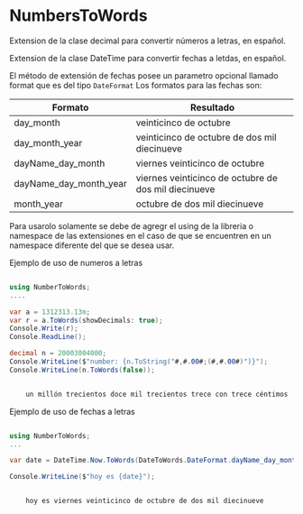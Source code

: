 # NumbersToWords
Extension de la clase decimal para convertir números a letras, en español.

Extension de la clase DateTime para convertir fechas a letdas, en español.

El método de extensión de fechas posee un parametro opcional llamado format que es del tipo ``` DateFormat ```
Los formatos para las fechas son:

|Formato                |Resultado                                              |
|-----------------------|-------------------------------------------------------|
|day_month              | veinticinco de octubre                                |
|day_month_year         | veinticinco de octubre de dos mil diecinueve          |
|dayName_day_month      | viernes veinticinco de octubre                        |
|dayName_day_month_year | viernes veinticinco de octubre de dos mil diecinueve	|
|month_year             | octubre de dos mil diecinueve                         |


Para usarolo solamente se debe de agregr el using de la libreria o namespace de las extensiones en el caso de que se encuentren en un namespace diferente del que se desea usar.




Ejemplo de uso de numeros a letras

```c#

using NumberToWords;
....

var a = 1312313.13m;
var r = a.ToWords(showDecimals: true);
Console.Write(r);
Console.ReadLine();

decimal n = 20003004000;
Console.WriteLine($"number: {n.ToString("#,#.00#;(#,#.00#)")}");
Console.WriteLine(n.ToWords(false));

```

```sh

    un millón trecientos doce mil trecientos trece con trece céntimos

```


Ejemplo de uso de fechas a letras


```c#

using NumberToWords;
...

var date = DateTime.Now.ToWords(DateToWords.DateFormat.dayName_day_month_year);

Console.WriteLine($"hoy es {date}");
```

```sh

    hoy es viernes veinticinco de octubre de dos mil diecinueve
    
```
